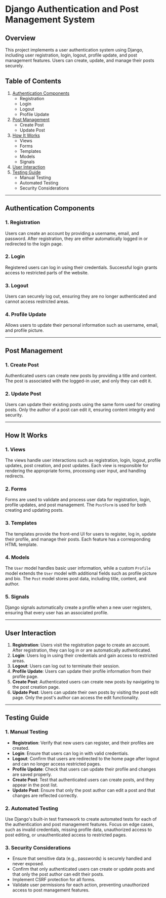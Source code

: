 # Django Authentication and Post Management System

## Overview
This project implements a user authentication system using Django, including user registration, login, logout, profile update, and post management features. Users can create, update, and manage their posts securely.

## Table of Contents
1. [Authentication Components](#authentication-components)
   - Registration
   - Login
   - Logout
   - Profile Update
2. [Post Management](#post-management)
   - Create Post
   - Update Post
3. [How It Works](#how-it-works)
   - Views
   - Forms
   - Templates
   - Models
   - Signals
4. [User Interaction](#user-interaction)
5. [Testing Guide](#testing-guide)
   - Manual Testing
   - Automated Testing
   - Security Considerations

---

## Authentication Components

### 1. Registration
Users can create an account by providing a username, email, and password. After registration, they are either automatically logged in or redirected to the login page.

### 2. Login
Registered users can log in using their credentials. Successful login grants access to restricted parts of the website.

### 3. Logout
Users can securely log out, ensuring they are no longer authenticated and cannot access restricted areas.

### 4. Profile Update
Allows users to update their personal information such as username, email, and profile picture.

---

## Post Management

### 1. Create Post
Authenticated users can create new posts by providing a title and content. The post is associated with the logged-in user, and only they can edit it.

### 2. Update Post
Users can update their existing posts using the same form used for creating posts. Only the author of a post can edit it, ensuring content integrity and security.

---

## How It Works

### 1. Views
The views handle user interactions such as registration, login, logout, profile updates, post creation, and post updates. Each view is responsible for rendering the appropriate forms, processing user input, and handling redirects.

### 2. Forms
Forms are used to validate and process user data for registration, login, profile updates, and post management. The `PostForm` is used for both creating and updating posts.

### 3. Templates
The templates provide the front-end UI for users to register, log in, update their profile, and manage their posts. Each feature has a corresponding HTML template.

### 4. Models
The `User` model handles basic user information, while a custom `Profile` model extends the `User` model with additional fields such as profile picture and bio. The `Post` model stores post data, including title, content, and author.

### 5. Signals
Django signals automatically create a profile when a new user registers, ensuring that every user has an associated profile.

---

## User Interaction

1. **Registration**: Users visit the registration page to create an account. After registration, they can log in or are automatically authenticated.
2. **Login**: Users log in using their credentials and gain access to restricted areas.
3. **Logout**: Users can log out to terminate their session.
4. **Profile Update**: Users can update their profile information from their profile page.
5. **Create Post**: Authenticated users can create new posts by navigating to the post creation page.
6. **Update Post**: Users can update their own posts by visiting the post edit page. Only the post's author can access the edit functionality.

---

## Testing Guide

### 1. Manual Testing

- **Registration**: Verify that new users can register, and their profiles are created.
- **Login**: Ensure that users can log in with valid credentials.
- **Logout**: Confirm that users are redirected to the home page after logout and can no longer access restricted pages.
- **Profile Update**: Check that users can update their profile and changes are saved properly.
- **Create Post**: Test that authenticated users can create posts, and they appear in the post list.
- **Update Post**: Ensure that only the post author can edit a post and that changes are reflected correctly.

### 2. Automated Testing
Use Django's built-in test framework to create automated tests for each of the authentication and post management features. Focus on edge cases, such as invalid credentials, missing profile data, unauthorized access to post editing, or unauthenticated access to restricted pages.

### 3. Security Considerations
- Ensure that sensitive data (e.g., passwords) is securely handled and never exposed.
- Confirm that only authenticated users can create or update posts and that only the post author can edit their posts.
- Implement CSRF protection for all forms.
- Validate user permissions for each action, preventing unauthorized access to post management features.
